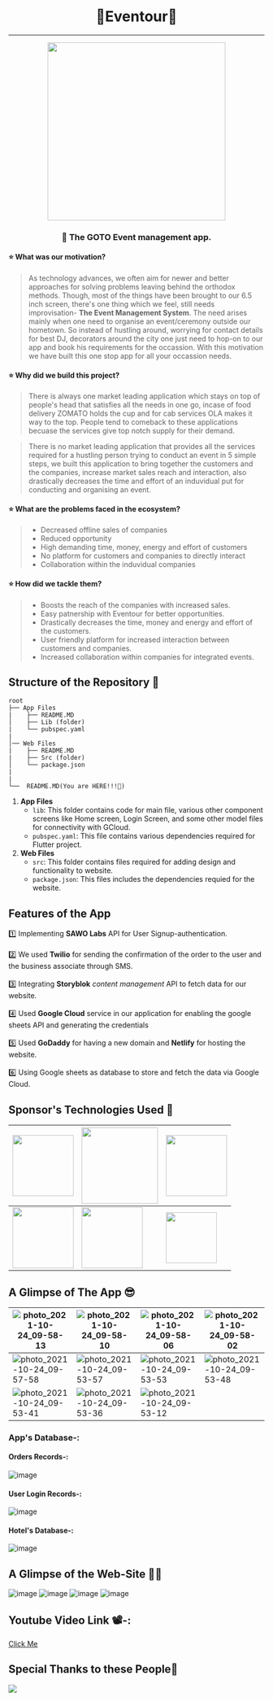 # <div align=center>🌟Eventour🌟</div>
---

<div align=center><img src="https://user-images.githubusercontent.com/74864004/138554391-54b7a33e-d564-4f1b-8053-007581e4ec4c.png" height=350px wifdth = 700px></div>

### **<p align="center">📌 The GOTO Event management app.</p>**


#### ⭐ What was our motivation?
>As technology advances, we often aim for newer and better approaches for solving problems leaving behind the orthodox methods. Though, most of the things have been brought to our 6.5 inch screen, there's one thing which we feel, still needs improvisation- **The Event Management System**. The need arises mainly when one need to organise an event/ceremony outside our hometown. So instead of hustling around, worrying for contact details for best DJ, decorators around the city one just need to hop-on to our app and book his requirements for the occassion. With this motivation we have built this one stop app for all your occassion needs.

#### ⭐ Why did we build this project?

>There is always one market leading application which stays on top of people's head that satisfies all the needs in one go, incase of food delivery ZOMATO holds the cup and for cab services OLA makes it way to the top. People tend to comeback to these applications becuase the services give top notch supply for their demand.

>  There is no market leading application that provides all the services required for a hustling person trying to conduct an event in 5 simple steps, we built this application to bring together the customers and the companies, increase market sales reach and interaction, also drastically decreases the time and effort of an induvidual put for conducting and organising an event.

#### ⭐ What are the problems faced in the ecosystem?
>- Decreased offline sales of companies  
>- Reduced opportunity 
>- High demanding time, money, energy and effort of customers 
>- No platform for customers and companies to directly interact
>- Collaboration within the induvidual companies 

#### ⭐ How did we tackle them?
>- Boosts the reach of the companies with increased sales.
>- Easy patnership with Eventour for better opportunities.
>- Drastically decreases the time, money and energy and effort of the customers.
>- User friendly platform for increased interaction between customers and companies.
>- Increased collaboration within companies for integrated events.   

## Structure of the Repository 📂

```
root
├── App Files
|    ├── README.MD
│    ├── Lib (folder)    
|    └── pubspec.yaml
|
│── Web Files
|    ├── README.MD
|    ├── Src (folder)
│    └── package.json
|
|
└──  README.MD(You are HERE!!!📌)
```
1. **App Files**
    * `lib`: This folder contains code for main file, various other component screens like Home screen, Login Screen, and some other model files for connectivity with GCloud.
    * `pubspec.yaml`: This file contains various dependencies required for Flutter project.
1. **Web Files**
    * `src`: This folder contains files required for adding design and functionality to website.
    * `package.json`: This files includes the dependencies requied for the website.

##  Features of the App
1️⃣ Implementing **SAWO Labs** API for User Signup-authentication. <br><br>
2️⃣ We used **Twilio**  for sending the confirmation of the order to the user and the business associate through SMS.<br><br>
3️⃣ Integrating **Storyblok** *content management* API to fetch data for our website.<br><br>
4️⃣ Used **Google Cloud** service in our application for enabling the google sheets API and generating the credentials <br><br>
5️⃣ Used **GoDaddy** for having a new domain and **Netlify** for hosting the website. <br><br>
6️⃣ Using Google sheets as database to store and fetch the data via Google Cloud.<br>

## Sponsor's Technologies Used 🤩

| <img src="https://user-images.githubusercontent.com/78701779/138561214-b25358c5-44d1-488a-a3e2-cc8bfdd6a11a.png" height=120px widht=200px > | <img src="https://user-images.githubusercontent.com/78701779/138561257-d5c24941-80b4-4f5f-87cb-cd5fb9f19a14.png" height=150px widht=230px > | <img src="https://user-images.githubusercontent.com/78701779/138561317-6255ec87-c665-4d89-8b0b-d203af5ebfe3.png" height=120px widht=200px > |
| --- | --- | --- |
| <img src="https://user-images.githubusercontent.com/78701779/138561352-49eab923-3ad7-4dda-b673-7ca6a4b99494.png" height=120px widht=200px > | <img src="https://user-images.githubusercontent.com/78701779/138581479-83bb3bb0-53e9-43cc-95b2-e5580b8b2ace.png" height=120px widht=200px > | <img src="https://user-images.githubusercontent.com/78701779/138581559-5d2bb597-719b-4fce-832a-940f2fb7588c.png" height=100px widht=180px > |

## A Glimpse of The App 😎

| ![photo_2021-10-24_09-58-13](https://user-images.githubusercontent.com/78701779/138580766-3079601e-c41e-4ac2-bd20-ac88a4390428.jpg) | ![photo_2021-10-24_09-58-10](https://user-images.githubusercontent.com/78701779/138580779-dce4f891-df76-48ad-9b2b-e92ef9200a90.jpg) | ![photo_2021-10-24_09-58-06](https://user-images.githubusercontent.com/78701779/138580787-1dcbfe4d-8f05-476e-a56d-d2935bb57dfc.jpg) | ![photo_2021-10-24_09-58-02](https://user-images.githubusercontent.com/78701779/138580798-9819bc78-74ff-4414-8377-122557ac300b.jpg) |
| --- | --- | --- | --- |
| ![photo_2021-10-24_09-57-58](https://user-images.githubusercontent.com/78701779/138580830-55ef0f80-01ac-4c47-93ff-117f5bd3156b.jpg) | ![photo_2021-10-24_09-53-57](https://user-images.githubusercontent.com/78701779/138580834-63d514b0-1703-4206-9566-2a0a5507bd01.jpg) | ![photo_2021-10-24_09-53-53](https://user-images.githubusercontent.com/78701779/138580837-afaa0ecb-052c-44fe-8a7d-91dc89e4b3b5.jpg) | ![photo_2021-10-24_09-53-48](https://user-images.githubusercontent.com/78701779/138580847-412c81ef-05af-4e81-8bf9-58c00c9e4f49.jpg) |
| ![photo_2021-10-24_09-53-41](https://user-images.githubusercontent.com/78701779/138580855-0b72be46-80a5-47bc-b7b4-eb708b569083.jpg) | ![photo_2021-10-24_09-53-36](https://user-images.githubusercontent.com/78701779/138580857-3f0beac2-b145-47ae-8f6b-e69d3569e1e1.jpg) | ![photo_2021-10-24_09-53-12](https://user-images.githubusercontent.com/78701779/138580862-c02ad97f-4f21-4fad-9e68-3fb6aa15d067.jpg) | |

### App's Database-:
 #### Orders Records-:
 ![image](https://user-images.githubusercontent.com/78701779/138580901-e1656a1e-f154-46e2-b27e-d2f0093e2358.png)
 #### User Login Records-:
![image](https://user-images.githubusercontent.com/78701779/138580921-08afd290-caf7-4b28-8c9d-9c4b750b0201.png)
#### Hotel's Database-:
![image](https://user-images.githubusercontent.com/78701779/138580941-3037071f-00b4-4b51-b91b-f3f1b5687766.png)

## A Glimpse of the Web-Site 👩‍💻
![image](https://user-images.githubusercontent.com/78701779/138580961-b4c1e43d-9eb7-4faa-8445-bdb0b3b61ef7.png)
![image](https://user-images.githubusercontent.com/78701779/138580974-c60459a2-379c-4718-9385-344707101d14.png)
![image](https://user-images.githubusercontent.com/78701779/138580989-5d909e80-f7cb-4e01-8c4c-9a2fe9bf4346.png)
![image](https://user-images.githubusercontent.com/78701779/138581019-445f2755-9b54-46b8-9dd5-63c3a6b803c2.png)

## Youtube Video Link 📽️-: 

<a href="https://youtu.be/dhV2DY8qFCw"> Click Me</a>

## Special Thanks to these People💝

<a href="https://github.com/eshan1925/Eventour/graphs/contributors">
  <img src="https://contrib.rocks/image?repo=eshan1925/Eventour" />
</a>

